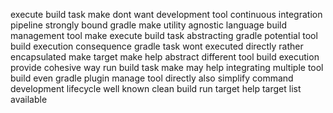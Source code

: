 execute build task make dont want development tool continuous integration pipeline strongly bound gradle make utility agnostic language build management tool make execute build task abstracting gradle potential tool build execution consequence gradle task wont executed directly rather encapsulated make target make help abstract different tool build execution provide cohesive way run build task make may help integrating multiple tool build even gradle plugin manage tool directly also simplify command development lifecycle well known clean build run target help target list available